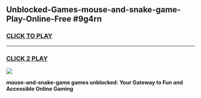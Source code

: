 
## Unblocked-Games-mouse-and-snake-game-Play-Online-Free #9g4rn
<h3>
<a href="https://us.freeplayer.one?title=mouse-and-snake-game&ref=10M">CLICK TO PLAY</a></h3>
<hr>

<h3>
<a href="https://us.freeplayer.one?title=mouse-and-snake-game&ref=10M">CLICK 2 PLAY</a>
  
</h3>

<a href="https://us.freeplayer.one?title=mouse-and-snake-game&ref=10M"><img src="https://clearcache.store/games.png"></a>


**mouse-and-snake-game games unblocked: Your Gateway to Fun and Accessible Online Gaming**
